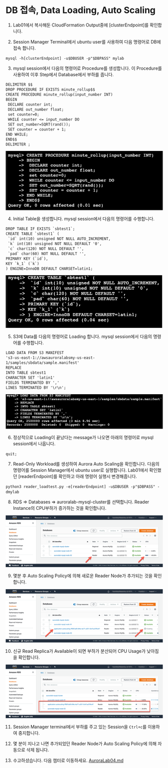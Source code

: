 # DB 접속, Data Loading, Auto Scaling

1. Lab01에서 복사해둔 CloudFormation Output중에 [clusterEndpoint]를 확인합니다.

2. Session Manager Terminal에서 ubuntu user를 사용하여 다음 명령어로 DB에 접속 합니다.

`mysql -h[clusterEndpoint] -u$DBUSER -p"$DBPASS" mylab`

3. mysql session에서 다음의 명령어로 Procedure를 생성합니다. 이 Procedure를 사용하여 이후 Step에서 Database에서 부하를 줍니다.

```
DELIMITER $$
DROP PROCEDURE IF EXISTS minute_rollup$$
CREATE PROCEDURE minute_rollup(input_number INT)
BEGIN
 DECLARE counter int;
 DECLARE out_number float;
 set counter=0;
 WHILE counter <= input_number DO
 SET out_number=SQRT(rand());
 SET counter = counter + 1;
END WHILE;
END$$
DELIMITER ;
```

<kbd> ![GitHub Logo](images/3-create-procedure.png) </kbd>

4. Initial Table을 생성합니다. mysql session에서 다음의 명령어를 수행합니다.

```
DROP TABLE IF EXISTS `sbtest1`;
CREATE TABLE `sbtest1` (
 `id` int(10) unsigned NOT NULL AUTO_INCREMENT,
 `k` int(10) unsigned NOT NULL DEFAULT '0',
 `c` char(120) NOT NULL DEFAULT '',
 `pad` char(60) NOT NULL DEFAULT '',
PRIMARY KEY (`id`),
KEY `k_1` (`k`)
) ENGINE=InnoDB DEFAULT CHARSET=latin1;
```

<kbd> ![GitHub Logo](images/3-create-table.png) </kbd>

5. S3에 Data를 다음의 명령어로 Loading 합니다. mysql session에서 다음의 명령어를 수행합니다.

```
LOAD DATA FROM S3 MANIFEST
's3-us-east-1://awsauroralabsmy-us-east-1/samples/sbdata/sample.manifest'
REPLACE
INTO TABLE sbtest1
CHARACTER SET 'latin1'
FIELDS TERMINATED BY ','
LINES TERMINATED BY '\r\n';
```

<kbd> ![GitHub Logo](images/3-data-load.png) </kbd>

6. 정상적으로 Loading이 끝났다는 message가 나오면 아래의 명령어로 mysql session에서 나옵니다.

`quit;`

7. Read-Only Workload를 생성하여 Aurora Auto Scaling을 확인합니다. 다음의 명령어를 Session Manager에서 ubuntu user로 실행합니다. Lab01에서 확인했던 [readerEndpoint]를 확인하고 아래 명령어 실행시 변경해줍니다.

`python3 reader_loadtest.py -e[readerEndpoint] -u$DBUSER -p"$DBPASS" -dmylab`

8. RDS => Databases => auroralab-mysql-cluster를 선택합니다. Reader Instance의 CPU부하가 증가하는 것을 확인합니다.

<kbd> ![GitHub Logo](images/3-read-load.png) </kbd>

9. 몇분 후 Auto Scaling Policy에 의해 새로운 Reader Node가 추가되는 것을 확인합니다.

<kbd> ![GitHub Logo](images/3-aas-create-reader.png) </kbd>

10. 신규 Read Replica가 Available이 되면 부하가 분산되어 CPU Usage가 낮아짐을 확인합니다.

<kbd> ![GitHub Logo](images/3-read-load-balanced.png) </kbd>

11. Session Manager terminal에서 부하를 주고 있는 Session을 `Ctrl+c`를 이용하여 중지합니다.

12. 몇 분이 지나고 나면 추가되었던 Reader Node가 Auto Scaling Policy에 의해 자동으로 삭제 됩니다.

13. 수고하셨습니다. 다음 챕터로 이동하세요. [AuroraLab04.md](AuroraLab04.md)
